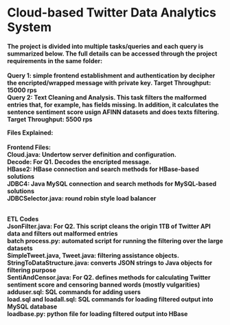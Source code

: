 <h1>Cloud-based Twitter Data Analytics System</h1>
<p>
<b>The project is divided into multiple tasks/queries and each query is summarized below. The full details can be accessed through the project requirements in the same folder:<b><br><br> 
Query 1: simple frontend establishment and authentication by decipher the encripted/wrapped message with private key. Target Throughput: 15000 rps<br>
Query 2: Text Cleaning and Analysis. This task filters the malformed entries that, for example, has fields missing. In addition, it calculates the sentence sentiment score usign AFINN datasets and does texts filtering. Target Throughput: 5500 rps

<b>Files Explained:<b> <br><br>
<b>Frontend Files: <b><br>
Cloud.java: Undertow server definition and configuration.<br>
Decode: For Q1. Decodes the encripted message.<br>
HBase2: HBase connection and search methods for HBase-based solutions<br>
JDBC4: Java MySQL connection and search methods for MySQL-based solutions<br>
JDBCSelector.java: round robin style load balancer<br><br>

<b>ETL Codes<b><br>
JsonFilter.java: For Q2. This script cleans the origin 1TB of Twitter API data and filters out malformed entries<br>
batch process.py: automated script for running the filtering over the large datasets<br>
SimpleTweet.java, Tweet.java: filtering assistance objects. <br>
StringToDataStructure.java: converts JSON strings to Java objects for filtering purpose<br>
SentiAndCensor.java: For Q2. defines methods for calculating Twitter sentiment score and censoring banned words (mostly vulgarities)<br>
adduser.sql: SQL commands for adding users<br>
load.sql and loadall.sql: SQL commands for loading filtered output into MySQL database<br>
loadbase.py: python file for loading filtered output into HBase<br><br>



</p>
